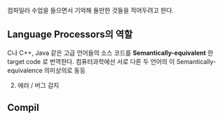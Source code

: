 


컴파일러 수업을 들으면서 기억해 둘만한 것들을 적어두려고 한다.

## Language Processors의 역할

C나 C++, Java 같은 고급 언어들의 소스 코드를
**Semantically-equivalent** 한 target code 로 번역한다. 
컴퓨터과학에선 서로 다른 두 언어의 이 Semantically-equivalence 의미상의로 동등

2. 에러 / 버그 감지

## Compil
<!--stackedit_data:
eyJoaXN0b3J5IjpbNzU0ODEyMzg4XX0=
-->